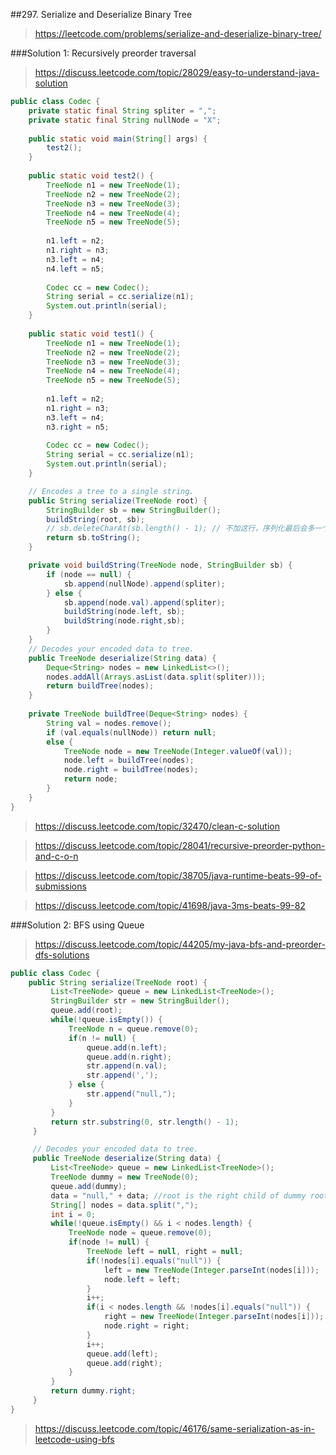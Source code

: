 ##297. Serialize and Deserialize Binary Tree
> https://leetcode.com/problems/serialize-and-deserialize-binary-tree/

###Solution 1: Recursively preorder traversal
> https://discuss.leetcode.com/topic/28029/easy-to-understand-java-solution

```java
public class Codec {
    private static final String spliter = ",";
    private static final String nullNode = "X";
    
    public static void main(String[] args) {
        test2();
    }
    
    public static void test2() {
        TreeNode n1 = new TreeNode(1);
        TreeNode n2 = new TreeNode(2);
        TreeNode n3 = new TreeNode(3);
        TreeNode n4 = new TreeNode(4);
        TreeNode n5 = new TreeNode(5);
        
        n1.left = n2;
        n1.right = n3;
        n3.left = n4;
        n4.left = n5;
        
        Codec cc = new Codec();
        String serial = cc.serialize(n1);
        System.out.println(serial);
    }
    
    public static void test1() {
        TreeNode n1 = new TreeNode(1);
        TreeNode n2 = new TreeNode(2);
        TreeNode n3 = new TreeNode(3);
        TreeNode n4 = new TreeNode(4);
        TreeNode n5 = new TreeNode(5);
        
        n1.left = n2;
        n1.right = n3;
        n3.left = n4;
        n3.right = n5;
        
        Codec cc = new Codec();
        String serial = cc.serialize(n1);
        System.out.println(serial);
    }

    // Encodes a tree to a single string.
    public String serialize(TreeNode root) {
        StringBuilder sb = new StringBuilder();
        buildString(root, sb);
        // sb.deleteCharAt(sb.length() - 1); // 不加这行，序列化最后会多一个","
        return sb.toString();
    }

    private void buildString(TreeNode node, StringBuilder sb) {
        if (node == null) {
            sb.append(nullNode).append(spliter);
        } else {
            sb.append(node.val).append(spliter);
            buildString(node.left, sb);
            buildString(node.right,sb);
        }
    }
    // Decodes your encoded data to tree.
    public TreeNode deserialize(String data) {
        Deque<String> nodes = new LinkedList<>();
        nodes.addAll(Arrays.asList(data.split(spliter)));
        return buildTree(nodes);
    }
    
    private TreeNode buildTree(Deque<String> nodes) {
        String val = nodes.remove();
        if (val.equals(nullNode)) return null;
        else {
            TreeNode node = new TreeNode(Integer.valueOf(val));
            node.left = buildTree(nodes);
            node.right = buildTree(nodes);
            return node;
        }
    }
}
```

> https://discuss.leetcode.com/topic/32470/clean-c-solution

> https://discuss.leetcode.com/topic/28041/recursive-preorder-python-and-c-o-n

> https://discuss.leetcode.com/topic/38705/java-runtime-beats-99-of-submissions

> https://discuss.leetcode.com/topic/41698/java-3ms-beats-99-82

###Solution 2: BFS using Queue
> https://discuss.leetcode.com/topic/44205/my-java-bfs-and-preorder-dfs-solutions

```java
public class Codec {
    public String serialize(TreeNode root) {
         List<TreeNode> queue = new LinkedList<TreeNode>();
         StringBuilder str = new StringBuilder();
         queue.add(root);
         while(!queue.isEmpty()) {
             TreeNode n = queue.remove(0);
             if(n != null) {
                 queue.add(n.left);
                 queue.add(n.right);
                 str.append(n.val);
                 str.append(',');
             } else {
                 str.append("null,");
             }
         }
         return str.substring(0, str.length() - 1);
     }

     // Decodes your encoded data to tree.
     public TreeNode deserialize(String data) {
         List<TreeNode> queue = new LinkedList<TreeNode>();
         TreeNode dummy = new TreeNode(0);
         queue.add(dummy);
         data = "null," + data; //root is the right child of dummy root so add "null" as the left child
         String[] nodes = data.split(",");
         int i = 0;
         while(!queue.isEmpty() && i < nodes.length) {
             TreeNode node = queue.remove(0);
             if(node != null) {
                 TreeNode left = null, right = null;
                 if(!nodes[i].equals("null")) {
                     left = new TreeNode(Integer.parseInt(nodes[i]));
                     node.left = left;
                 }
                 i++;
                 if(i < nodes.length && !nodes[i].equals("null")) {
                     right = new TreeNode(Integer.parseInt(nodes[i]));
                     node.right = right;
                 }
                 i++;
                 queue.add(left);
                 queue.add(right);
             }
         }
         return dummy.right;
     }
}

```

> https://discuss.leetcode.com/topic/46176/same-serialization-as-in-leetcode-using-bfs
